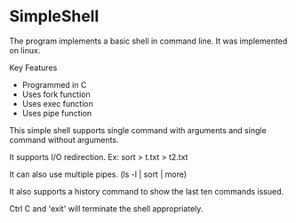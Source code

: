 # SimpleShell

The program implements a basic shell in command line. It was implemented on linux.

Key Features
- Programmed in C
- Uses fork function
- Uses exec function
- Uses pipe function

This simple shell supports single command with arguments and single command without arguments.

It supports I/O redirection. Ex: sort > t.txt > t2.txt 

It can also use multiple pipes. (ls -l | sort | more)

It also supports a history command to show the last ten commands issued.

Ctrl C and 'exit' will terminate the shell appropriately.
